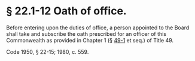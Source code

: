 # § 22.1-12 Oath of office.

<p>Before entering upon the duties of office, a person appointed to the Board shall take and subscribe the oath prescribed for an officer of this Commonwealth as provided in Chapter 1 (§ <a href='http://law.lis.virginia.gov/vacode/49-1/'>49-1</a> et seq.) of Title 49.</p><p>Code 1950, § 22-15; 1980, c. 559.</p>